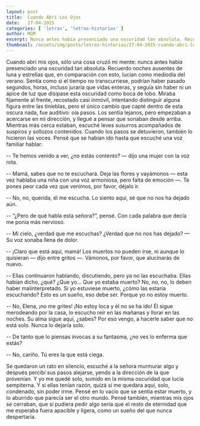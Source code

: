```yaml
---
layout: post
title:  Cuando Abrí Los Ojos
date:   27-04-2015
categories: [ 'letras', 'letras-historias' ]
author: MGM
excerpt: Nunca antes había presenciado una oscuridad tan absoluta. Recuerdo noches ausentes de luna y estrellas que...
thumbnail: /assets/img/posts/letras-historias/27-04-2015-cuando-abri-los-ojos.jpg
---
```


Cuando abrí mis ojos, sólo una cosa cruzó mi mente: nunca antes había presenciado una oscuridad tan absoluta. Recuerdo noches ausentes de luna y estrellas que, en comparación con esto, lucían como mediodía del verano. Sentía como si el tiempo no transcurriese, podrían haber pasado segundos, horas, incluso juraría que vidas enteras, y seguía sin haber ni un ápice de luz que disipase esta oscuridad como boca de lobo. Miraba fijamente al frente, recostado casi inmóvil, intentando distinguir alguna figura entre las tinieblas, pero el único cambio que capté dentro de esta oscura nada, fue auditivo: oía pasos. Los sentía lejanos, pero empezaban a acercarse en mi dirección, y llegué a pensar que sonaban desde arriba. Mientras más cerca estaban, escuché leves susurros acompañados de suspiros y sollozos contenidos. Cuando los pasos se detuvieron, también lo hicieron las voces. Pensé que se habían ido hasta que escuché una voz familiar hablar:

-- Te hemos venido a ver, ¿no estás contento? — dijo una mujer con la voz rota.

-- Mamá, sabes que no te escuchará. Deja las flores y vayámonos — esta vez hablaba una niña con una voz armoniosa, pero falta de emoción —. Te pones peor cada vez que venimos, por favor, déjalo ir. 

-- No, no, querida, él me escucha. Lo siento aquí, sé que no nos ha dejado aún. 

-- “¿Pero de qué habla esta señora?”, pensé. Con cada palabra que decía me ponía más nervioso. 

-- Mi cielo, ¿verdad que me escuchas? ¿Verdad que no nos has dejado? — Su voz sonaba llena de dolor. 

-- ¡Claro que está aquí, mamá! Los muertos no pueden irse, ni aunque lo quisieran — dijo entre gritos —. Vámonos, por favor, que alucinarás de nuevo.

-- Ellas continuaron hablando, discutiendo, pero ya no las escuchaba. Ellas habían dicho, ¿qué? ¿Que yo… Que yo estaba muerto? No, no, no, lo deben haber malinterpretado. Si yo estuviese muerto, ¿cómo las estaría escuchando? Esto es un sueño, eso debe ser. Porque yo no estoy muerto.

-- No, Elena, ¡no me grites! ¡No estoy loca y él no se ha ido! Él sigue merodeando por la casa, lo escucho reír en las mañanas y llorar en las noches. Su alma sigue aquí, ¿sabes? Por eso vengo, a hacerle saber que no está solo. Nunca lo dejaría solo. 

-- De tanto que lo piensas invocas a su fantasma, ¿no ves lo enferma que estás? 

-- No, cariño. Tú eres la que está ciega.


Se quedaron un rato en silencio, escuché a la señora murmurar algo y después percibí sus pasos alejarse, yendo a la dirección de la que provenían. Y yo me quedé solo, sumido en la misma oscuridad que lucía sempiterna. Y si ellas tenían razón, quizá sí me quedara aquí, solo, condenado, sin poder irme. Pensé en lo vacío que se sentía estar muerto, y lo aburrido que parecía ser el otro mundo. Pensé también, mientras mis ojos se cerraban, que si pudiera pedir algo sería que el resto de eternidad que me esperaba fuera apacible y ligera, como un sueño del que nunca despertaría.